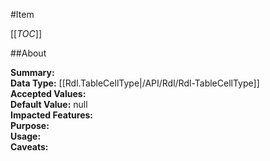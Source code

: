 #Item

[[_TOC_]]

##About

**Summary:**   
**Data Type:** [[Rdl.TableCellType|/API/Rdl/Rdl-TableCellType]]  
**Accepted Values:**   
**Default Value:** null  
**Impacted Features:**   
**Purpose:**   
**Usage:**   
**Caveats:**   


